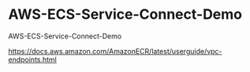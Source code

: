 # AWS-ECS-Service-Connect-Demo
AWS-ECS-Service-Connect-Demo

https://docs.aws.amazon.com/AmazonECR/latest/userguide/vpc-endpoints.html
